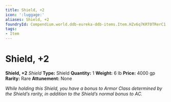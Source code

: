 ```yaml
---
title: Shield, +2
icon: ':luggage:'
aliases: Shield, +2
foundryId: Compendium.world.ddb-eureka-ddb-items.Item.HZv6q7KRT0TRerC1
tags:
- Item
---
```


# Shield, +2

**Shield, +2**
_Shield_
**Type:** Shield
**Quantity:** 1
**Weight:** 6 lb
**Price:** 4000 gp
**Rarity:** Rare
**Attunement:** None

*While holding this Shield, you have a bonus to Armor Class determined by the Shield’s rarity, in addition to the Shield’s normal bonus to AC.*